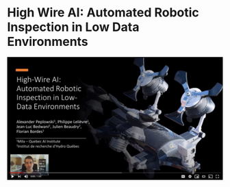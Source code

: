 # High Wire AI: Automated Robotic Inspection in Low Data Environments

[![High Wire AI Video Abstract](prompt.png)](https://www.youtube.com/watch?v=SYzJSbgvanU "High Wire AI Video Abstract")
